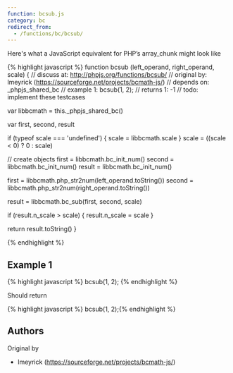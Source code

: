 ```yaml
---
function: bcsub.js
category: bc
redirect_from:
  - /functions/bc/bcsub/
---
```


<!-- WARNING! This file is auto generated by `npm run web:inject`, do not edit by hand -->

Here's what a JavaScript equivalent for PHP’s array_chunk might look like

{% highlight javascript %}
function bcsub (left_operand, right_operand, scale) {
  //  discuss at: http://phpjs.org/functions/bcsub/
  // original by: lmeyrick (https://sourceforge.net/projects/bcmath-js/)
  //  depends on: _phpjs_shared_bc
  //   example 1: bcsub(1, 2);
  //   returns 1: -1
  //        todo: implement these testcases

  var libbcmath = this._phpjs_shared_bc()

  var first, second, result

  if (typeof scale === 'undefined') {
    scale = libbcmath.scale
  }
  scale = ((scale < 0) ? 0 : scale)

  // create objects
  first = libbcmath.bc_init_num()
  second = libbcmath.bc_init_num()
  result = libbcmath.bc_init_num()

  first = libbcmath.php_str2num(left_operand.toString())
  second = libbcmath.php_str2num(right_operand.toString())

  result = libbcmath.bc_sub(first, second, scale)

  if (result.n_scale > scale) {
    result.n_scale = scale
  }

  return result.toString()
}

{% endhighlight %}

## Example 1

{% highlight javascript %}
bcsub(1, 2);
{% endhighlight %}

Should return

{% highlight javascript %}
bcsub(1, 2);{% endhighlight %}


## Authors


Original by

- lmeyrick (https://sourceforge.net/projects/bcmath-js/)

